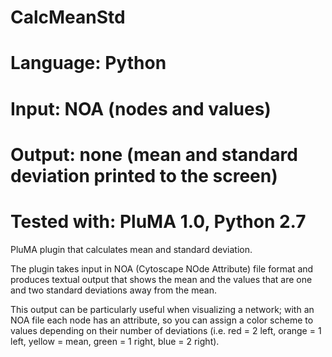 # CalcMeanStd
# Language: Python
# Input: NOA (nodes and values)
# Output: none (mean and standard deviation printed to the screen)
# Tested with: PluMA 1.0, Python 2.7 

PluMA plugin that calculates mean and standard deviation.

The plugin takes input in NOA (Cytoscape NOde Attribute) file format and produces textual output
that shows the mean and the values that are one and two standard deviations away from the mean.

This output can be particularly useful when visualizing a network; with an NOA file each node
has an attribute, so you can assign a color scheme to values depending on their number of deviations
(i.e. red = 2 left, orange = 1 left, yellow = mean, green = 1 right, blue = 2 right).
